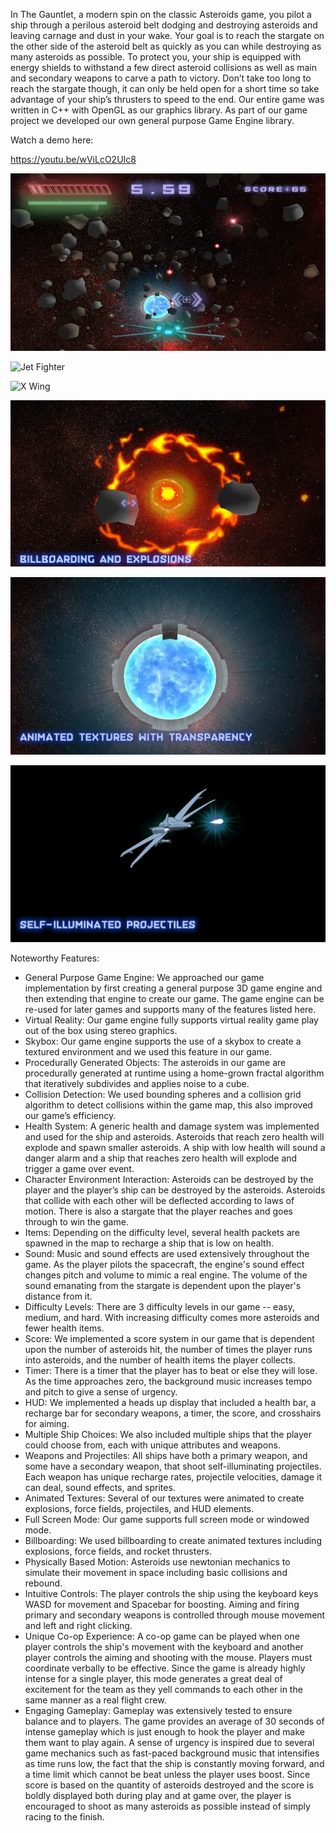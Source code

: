 In The Gauntlet, a modern spin on the classic Asteroids game, you pilot a ship
through a perilous asteroid belt dodging and destroying asteroids and leaving
carnage and dust in your wake. Your goal is to reach the stargate on the other
side of the asteroid belt as quickly as you can while destroying as many
asteroids as possible. To protect you, your ship is equipped with energy
shields to withstand a few direct asteroid collisions as well as main and
secondary weapons to carve a path to victory. Don’t take too long to reach the
stargate though, it can only be held open for a short time so take advantage of
your ship’s thrusters to speed to the end.
Our entire game was written in C++ with OpenGL as our graphics library. As part
of our game project we developed our own general purpose Game Engine library.

Watch a demo here:

https://youtu.be/wViLcO2UIc8

![Gameplay](Screenshots/Gameplay.png "Gameplay")

![Jet Fighter](Screenshots/JetFighter.png "Jet Fighter")

![X Wing](Screenshots/XWing.png "X Wing")

![Billboarding and Explosions](Screenshots/BillboardingExplosions.png "Billboarding and Explosions")

![Animated Textures](Screenshots/AnimatedTextures.png "Animated Textures")

![Self-Illuminated Projectiles](Screenshots/SelfIlluminatedProjectiles.png "Self-Illuminated Projectiles")

Noteworthy Features:
- General Purpose Game Engine: We approached our game implementation by first 
creating a general purpose 3D game engine and then extending that engine to 
create our game. The game engine can be re-used for later games and supports 
many of the features listed here.
- Virtual Reality: Our game engine fully supports virtual reality game play out 
of the box using stereo graphics.
- Skybox: Our game engine supports the use of a skybox to create a textured 
environment and we used this feature in our game.
- Procedurally Generated Objects: The asteroids in our game are procedurally 
generated at runtime using a home-grown fractal algorithm that iteratively
subdivides and applies noise to a cube.
- Collision Detection: We used bounding spheres and a collision grid algorithm 
to detect collisions within the game map, this also improved our game’s efficiency.
- Health System: A generic health and damage system was implemented and used 
for the ship and asteroids. Asteroids that reach zero health will explode and 
spawn smaller asteroids. A ship with low health will sound a danger alarm and a
ship that reaches zero health will explode and trigger a game over event.
- Character Environment Interaction: Asteroids can be destroyed by the player 
and the player’s ship can be destroyed by the asteroids. Asteroids that collide
with each other will be deflected according to laws of motion. There is also a
stargate that the player reaches and goes through to win the game.
- Items: Depending on the difficulty level, several health packets are spawned 
in the map to recharge a ship that is low on health.
- Sound: Music and sound effects are used extensively throughout the game. As 
the player pilots the spacecraft, the engine's sound effect changes pitch and
volume to mimic a real engine. The volume of the sound emanating from the
stargate is dependent upon the player's distance from it.
- Difficulty Levels: There are 3 difficulty levels in our game -- easy, medium,
and hard. With increasing difficulty comes more asteroids and fewer health items.
- Score: We implemented a score system in our game that is dependent upon the
number of asteroids hit, the number of times the player runs into asteroids,
and the number of health items the player collects.
- Timer: There is a timer that the player has to beat or else they will lose.
As the time approaches zero, the background music increases tempo and pitch to
give a sense of urgency.
- HUD: We implemented a heads up display that included a health bar, a recharge
bar for secondary weapons, a timer, the score, and crosshairs for aiming.
- Multiple Ship Choices: We also included multiple ships that the player could
choose from, each with unique attributes and weapons.
- Weapons and Projectiles: All ships have both a primary weapon, and some have
a secondary weapon, that shoot self-illuminating projectiles. Each weapon has
unique recharge rates, projectile velocities, damage it can deal, sound effects,
and sprites.
- Animated Textures: Several of our textures were animated to create explosions,
force fields, projectiles, and HUD elements.
- Full Screen Mode: Our game supports full screen mode or windowed mode.
- Billboarding: We used billboarding to create animated textures including 
explosions, force fields, and rocket thrusters.
- Physically Based Motion: Asteroids use newtonian mechanics to simulate their
movement in space including basic collisions and rebound.
- Intuitive Controls: The player controls the ship using the keyboard keys WASD
for movement and Spacebar for boosting. Aiming and firing primary and secondary
weapons is controlled through mouse movement and left and right clicking.
- Unique Co-op Experience: A co-op game can be played when one player controls
the ship's movement with the keyboard and another player controls the aiming and
shooting with the mouse. Players must coordinate verbally to be effective. Since
the game is already highly intense for a single player, this mode generates a
great deal of excitement for the team as they yell commands to each other in the
same manner as a real flight crew.
- Engaging Gameplay: Gameplay was extensively tested to ensure balance and 
to players. The game provides an average of 30 seconds of intense gameplay
which is just enough to hook the player and make them want to play again. A
sense of urgency is inspired due to several game mechanics such as fast-paced
background music that intensifies as time runs low, the fact that the ship is
constantly moving forward, and a time limit which cannot be beat unless the
player uses boost. Since score is based on the quantity of asteroids destroyed
and the score is boldly displayed both during play and at game over, the player
is encouraged to shoot as many asteroids as possible instead of simply racing
to the finish.